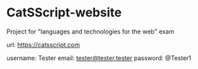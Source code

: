 # CatSScript-website

Project for "languages and technologies for the web" exam


url: https://catsscript.com

username: Tester
email: tester@tester.tester
password: @Tester1
